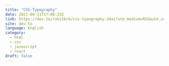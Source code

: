 ```yaml
---
title: "CSS-Typography"
date: 2021-09-11T17:06:23Z
link: https://dev.to/rohitbrk/css-typography-24ai?utm_medium=RSS&utm_source=news.12bit.vn
site: dev.to
language: English
category:
  - html
  - css
  - javascript
  - react
draft: false
---
```

